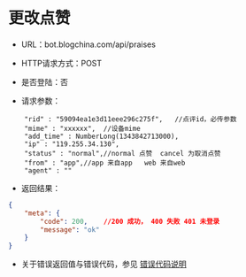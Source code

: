 # 更改点赞

- URL：bot.blogchina.com/api/praises

- HTTP请求方式：POST

- 是否登陆：否

- 请求参数：

```
    "rid" : "59094ea1e3d11eee296c275f",   //点评id，必传参数
    "mime" : "xxxxxx",  //设备mime
    "add_time" : NumberLong(1343842713000),
    "ip" : "119.255.34.130",
    "status" : "normal",//normal 点赞  cancel 为取消点赞
    "from" : "app",//app 来自app   web 来自web
    "agent" : ""
```

 

- 返回结果：

```json
{
    "meta": {
        "code": 200,    //200 成功， 400 失败 401 未登录
        "message": "ok"
    }
}

```

- 关于错误返回值与错误代码，参见 [错误代码说明](../README.md)